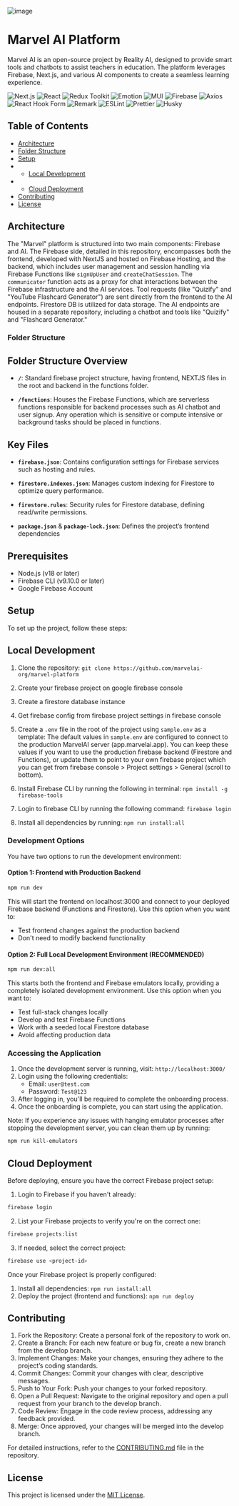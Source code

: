 ![image](https://github.com/user-attachments/assets/04e5f5a4-9ba7-4887-a158-bca181f7391c)


# Marvel AI Platform
Marvel AI is an open-source project by Reality AI, designed to provide smart tools and chatbots to assist teachers in education. The platform leverages Firebase, Next.js, and various AI components to create a seamless learning experience.

![Next.js](https://img.shields.io/badge/Next.js-12.3.0-blue)
![React](https://img.shields.io/badge/React-18.2.0-blue)
![Redux Toolkit](https://img.shields.io/badge/Redux%20Toolkit-%5E1.9.5-purple)
![Emotion](https://img.shields.io/badge/Emotion-%5E11.11.0-pink)
![MUI](https://img.shields.io/badge/MUI-%5E5.13.0-blue)
![Firebase](https://img.shields.io/badge/Firebase-%5E9.22.0-orange)
![Axios](https://img.shields.io/badge/Axios-%5E1.4.0-brightgreen)
![React Hook Form](https://img.shields.io/badge/React%20Hook%20Form-%5E7.43.9-lightgrey)
![Remark](https://img.shields.io/badge/Remark-%5E15.0.1-yellow)
![ESLint](https://img.shields.io/badge/ESLint-%5E8.40.0-blue)
![Prettier](https://img.shields.io/badge/Prettier-%5E2.8.8-ff69b4)
![Husky](https://img.shields.io/badge/Husky-%5E9.0.11-yellow)

## Table of Contents

- [Architecture](#Architecture)
- [Folder Structure](#folder-structure)
- [Setup](#Setup)
- - [Local Development](#local-development)
- - [Cloud Deployment](#cloud-deployment)
- [Contributing](#Contributing)
- [License](#license)

## Architecture
The "Marvel" platform is structured into two main components: Firebase and AI. The Firebase side, detailed in this repository, encompasses both the frontend, developed with NextJS and hosted on Firebase Hosting, and the backend, which includes user management and session handling via Firebase Functions like `signUpUser` and `createChatSession`. The `communicator` function acts as a proxy for chat interactions between the Firebase infrastructure and the AI services. Tool requests (like "Quizify" and "YouTube Flashcard Generator") are sent directly from the frontend to the AI endpoints. Firestore DB is utilized for data storage. The AI endpoints are housed in a separate repository, including a chatbot and tools like "Quizify" and "Flashcard Generator." 


### Folder Structure
## Folder Structure Overview

- **`/`**:
  Standard firebase project structure, having frontend, NEXTJS files in the root and backend in the functions folder.

- **`/functions`**:
  Houses the Firebase Functions, which are serverless functions responsible for backend processes such as AI chatbot and user signup. Any operation which is sensitive or compute intensive or background tasks should be placed in functions.

## Key Files
- **`firebase.json`**:
  Contains configuration settings for Firebase services such as hosting and rules.

- **`firestore.indexes.json`**:
  Manages custom indexing for Firestore to optimize query performance.

- **`firestore.rules`**:
  Security rules for Firestore database, defining read/write permissions.

- **`package.json`** & **`package-lock.json`**:
  Defines the project’s frontend dependencies

## Prerequisites
- Node.js (v18 or later)
- Firebase CLI (v9.10.0 or later)
- Google Firebase Account

## Setup
To set up the project, follow these steps:

## Local Development
1. Clone the repository: `git clone https://github.com/marvelai-org/marvel-platform`
2. Create your firebase project on google firebase console
3. Create a firestore database instance
4. Get firebase config from firebase project settings in firebase console
5. Create a `.env` file in the root of the project using `sample.env` as a template:
   The default values in `sample.env` are configured to connect to the production MarvelAI server (app.marvelai.app). You can keep these values if you want to use the production firebase backend (Firestore and Functions), or update them to point to your own firebase project which you can get from firebase console > Project settings > General (scroll to bottom).

6. Install Firebase CLI by running the following in terminal: `npm install -g firebase-tools`
7. Login to firebase CLI by running the following command: `firebase login`
8. Install all dependencies by running: `npm run install:all`

### Development Options
You have two options to run the development environment:

#### Option 1: Frontend with Production Backend
```bash
npm run dev
```
This will start the frontend on localhost:3000 and connect to your deployed Firebase backend (Functions and Firestore). Use this option when you want to:
- Test frontend changes against the production backend
- Don't need to modify backend functionality

#### Option 2: Full Local Development Environment (RECOMMENDED)
```bash
npm run dev:all
```
This starts both the frontend and Firebase emulators locally, providing a completely isolated development environment. Use this option when you want to:
- Test full-stack changes locally
- Develop and test Firebase Functions
- Work with a seeded local Firestore database
- Avoid affecting production data

### Accessing the Application
1. Once the development server is running, visit: `http://localhost:3000/`
2. Login using the following credentials:
   - Email: `user@test.com`
   - Password: `Test@123`
3. After logging in, you'll be required to complete the onboarding process.
4. Once the onboarding is complete, you can start using the application.

Note: If you experience any issues with hanging emulator processes after stopping the development server, you can clean them up by running:
```bash
npm run kill-emulators
```

## Cloud Deployment
Before deploying, ensure you have the correct Firebase project setup:

1. Login to Firebase if you haven't already:
```bash
firebase login
```

2. List your Firebase projects to verify you're on the correct one:
```bash
firebase projects:list
```

3. If needed, select the correct project:
```bash
firebase use <project-id>
```

Once your Firebase project is properly configured:
1. Install all dependencies: `npm run install:all`
2. Deploy the project (frontend and functions): `npm run deploy`

## Contributing
1. Fork the Repository: Create a personal fork of the repository to work on.
2. Create a Branch: For each new feature or bug fix, create a new branch from the develop branch.
3. Implement Changes: Make your changes, ensuring they adhere to the project’s coding standards.
4. Commit Changes: Commit your changes with clear, descriptive messages.
5. Push to Your Fork: Push your changes to your forked repository.
6. Open a Pull Request: Navigate to the original repository and open a pull request from your branch to the develop branch.
7. Code Review: Engage in the code review process, addressing any feedback provided.
8. Merge: Once approved, your changes will be merged into the develop branch.

For detailed instructions, refer to the [CONTRIBUTING.md](https://github.com/marvelai-org/marvel-platform/blob/2400bf1b10af77b57976778a108f3f2296aa5215/contributing.md) file in the repository.

## License

This project is licensed under the [MIT License](LICENSE.md).
